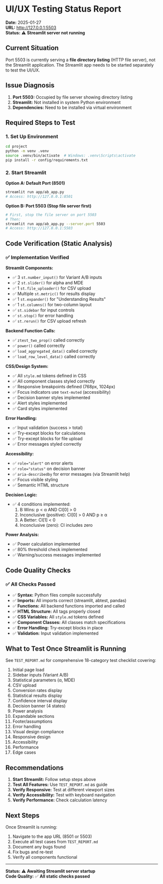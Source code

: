# UI/UX Testing Status Report

**Date:** 2025-01-27  
**URL:** http://127.0.0.1:5503  
**Status:** ⚠️ **Streamlit server not running**

## Current Situation

Port 5503 is currently serving a **file directory listing** (HTTP file server), not the Streamlit application. The Streamlit app needs to be started separately to test the UI/UX.

## Issue Diagnosis

1. **Port 5503:** Occupied by file server showing directory listing
2. **Streamlit:** Not installed in system Python environment
3. **Dependencies:** Need to be installed via virtual environment

## Required Steps to Test

### 1. Set Up Environment

```bash
cd project
python -m venv .venv
source .venv/bin/activate  # Windows: .venv\Scripts\activate
pip install -r config/requirements.txt
```

### 2. Start Streamlit

**Option A: Default Port (8501)**
```bash
streamlit run app/ab_app.py
# Access: http://127.0.0.1:8501
```

**Option B: Port 5503 (Stop file server first)**
```bash
# First, stop the file server on port 5503
# Then:
streamlit run app/ab_app.py --server.port 5503
# Access: http://127.0.0.1:5503
```

## Code Verification (Static Analysis)

### ✅ Implementation Verified

**Streamlit Components:**
- ✅ 3 `st.number_input()` for Variant A/B inputs
- ✅ 2 `st.slider()` for alpha and MDE
- ✅ 1 `st.file_uploader()` for CSV upload
- ✅ Multiple `st.metric()` for results display
- ✅ 1 `st.expander()` for "Understanding Results"
- ✅ 1 `st.columns()` for two-column layout
- ✅ `st.sidebar` for input controls
- ✅ `st.stop()` for error handling
- ✅ `st.rerun()` for CSV upload refresh

**Backend Function Calls:**
- ✅ `ztest_two_prop()` called correctly
- ✅ `power()` called correctly
- ✅ `load_aggregated_data()` called correctly
- ✅ `load_row_level_data()` called correctly

**CSS/Design System:**
- ✅ All `style.md` tokens defined in CSS
- ✅ All component classes styled correctly
- ✅ Responsive breakpoints defined (768px, 1024px)
- ✅ Focus indicators use `text-muted` (accessibility)
- ✅ Decision banner styles implemented
- ✅ Alert styles implemented
- ✅ Card styles implemented

**Error Handling:**
- ✅ Input validation (success > total)
- ✅ Try-except blocks for calculations
- ✅ Try-except blocks for file upload
- ✅ Error messages styled correctly

**Accessibility:**
- ✅ `role="alert"` on error alerts
- ✅ `role="status"` on decision banner
- ✅ `aria-describedby` for error messages (via Streamlit help)
- ✅ Focus visible styling
- ✅ Semantic HTML structure

**Decision Logic:**
- ✅ 4 conditions implemented:
  1. B Wins: p < α AND CI[0] > 0
  2. Inconclusive (positive): CI[0] > 0 AND p ≥ α
  3. A Better: CI[1] < 0
  4. Inconclusive (zero): CI includes zero

**Power Analysis:**
- ✅ Power calculation implemented
- ✅ 80% threshold check implemented
- ✅ Warning/success messages implemented

## Code Quality Checks

### ✅ All Checks Passed

- ✅ **Syntax:** Python files compile successfully
- ✅ **Imports:** All imports correct (streamlit, abtest, pandas)
- ✅ **Functions:** All backend functions imported and called
- ✅ **HTML Structure:** All tags properly closed
- ✅ **CSS Variables:** All `style.md` tokens defined
- ✅ **Component Classes:** All classes match specifications
- ✅ **Error Handling:** Try-except blocks in place
- ✅ **Validation:** Input validation implemented

## What to Test Once Streamlit is Running

See `TEST_REPORT.md` for comprehensive 18-category test checklist covering:
1. Initial page load
2. Sidebar inputs (Variant A/B)
3. Statistical parameters (α, MDE)
4. CSV upload
5. Conversion rates display
6. Statistical results display
7. Confidence interval display
8. Decision banner (4 states)
9. Power analysis
10. Expandable sections
11. Footer/assumptions
12. Error handling
13. Visual design compliance
14. Responsive design
15. Accessibility
16. Performance
17. Edge cases

## Recommendations

1. **Start Streamlit:** Follow setup steps above
2. **Test All Features:** Use `TEST_REPORT.md` as guide
3. **Verify Responsive:** Test at different viewport sizes
4. **Verify Accessibility:** Test with keyboard navigation
5. **Verify Performance:** Check calculation latency

## Next Steps

Once Streamlit is running:
1. Navigate to the app URL (8501 or 5503)
2. Execute all test cases from `TEST_REPORT.md`
3. Document any bugs found
4. Fix bugs and re-test
5. Verify all components functional

---

**Status:** ⚠️ **Awaiting Streamlit server startup**  
**Code Quality:** ✅ **All static checks passed**

